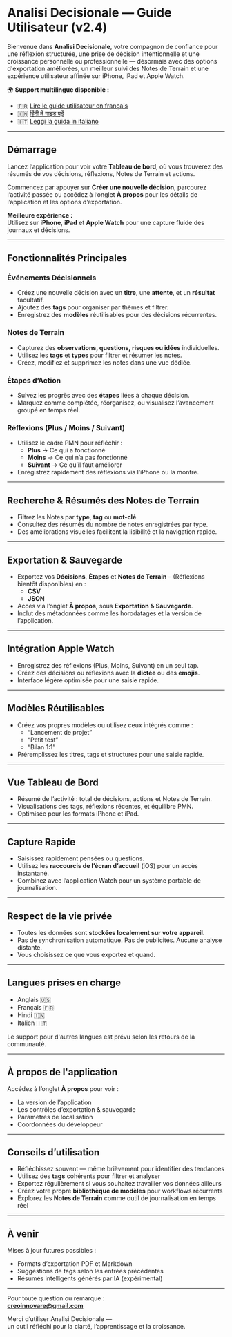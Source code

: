 # Analisi Decisionale — Guide Utilisateur (v2.4)

Bienvenue dans **Analisi Decisionale**, votre compagnon de confiance pour une réflexion structurée, une prise de décision intentionnelle et une croissance personnelle ou professionnelle — désormais avec des options d'exportation améliorées, un meilleur suivi des Notes de Terrain et une expérience utilisateur affinée sur iPhone, iPad et Apple Watch.

🌍 **Support multilingue disponible :**
- 🇫🇷 [Lire le guide utilisateur en français](user-guide.fr.md)  
- 🇮🇳 [हिंदी में गाइड पढ़ें](user-guide.hi.md)  
- 🇮🇹 [Leggi la guida in italiano](user-guide.it.md)

---

## Démarrage

Lancez l’application pour voir votre **Tableau de bord**, où vous trouverez des résumés de vos décisions, réflexions, Notes de Terrain et actions.

Commencez par appuyer sur **Créer une nouvelle décision**, parcourez l’activité passée ou accédez à l’onglet **À propos** pour les détails de l’application et les options d’exportation.

**Meilleure expérience :**  
Utilisez sur **iPhone**, **iPad** et **Apple Watch** pour une capture fluide des journaux et décisions.

---

## Fonctionnalités Principales

### Événements Décisionnels
- Créez une nouvelle décision avec un **titre**, une **attente**, et un **résultat** facultatif.
- Ajoutez des **tags** pour organiser par thèmes et filtrer.
- Enregistrez des **modèles** réutilisables pour des décisions récurrentes.

### Notes de Terrain
- Capturez des **observations, questions, risques ou idées** individuelles.
- Utilisez les **tags** et **types** pour filtrer et résumer les notes.
- Créez, modifiez et supprimez les notes dans une vue dédiée.

### Étapes d’Action
- Suivez les progrès avec des **étapes** liées à chaque décision.
- Marquez comme complétée, réorganisez, ou visualisez l’avancement groupé en temps réel.

### Réflexions (Plus / Moins / Suivant)
- Utilisez le cadre PMN pour réfléchir :
  - **Plus** → Ce qui a fonctionné  
  - **Moins** → Ce qui n’a pas fonctionné  
  - **Suivant** → Ce qu’il faut améliorer
- Enregistrez rapidement des réflexions via l’iPhone ou la montre.

---

## Recherche & Résumés des Notes de Terrain

- Filtrez les Notes par **type**, **tag** ou **mot-clé**.
- Consultez des résumés du nombre de notes enregistrées par type.
- Des améliorations visuelles facilitent la lisibilité et la navigation rapide.

---

## Exportation & Sauvegarde

- Exportez vos **Décisions**, **Étapes** et **Notes de Terrain** – (Réflexions bientôt disponibles) en :
  - **CSV**
  - **JSON**
- Accès via l’onglet **À propos**, sous **Exportation & Sauvegarde**.
- Inclut des métadonnées comme les horodatages et la version de l’application.

---

## Intégration Apple Watch

- Enregistrez des réflexions (Plus, Moins, Suivant) en un seul tap.
- Créez des décisions ou réflexions avec la **dictée** ou des **emojis**.
- Interface légère optimisée pour une saisie rapide.

---

## Modèles Réutilisables

- Créez vos propres modèles ou utilisez ceux intégrés comme :
  - “Lancement de projet”  
  - “Petit test”  
  - “Bilan 1:1”
- Préremplissez les titres, tags et structures pour une saisie rapide.

---

## Vue Tableau de Bord

- Résumé de l’activité : total de décisions, actions et Notes de Terrain.
- Visualisations des tags, réflexions récentes, et équilibre PMN.
- Optimisée pour les formats iPhone et iPad.

---

## Capture Rapide

- Saisissez rapidement pensées ou questions.
- Utilisez les **raccourcis de l’écran d’accueil** (iOS) pour un accès instantané.
- Combinez avec l’application Watch pour un système portable de journalisation.

---

## Respect de la vie privée

- Toutes les données sont **stockées localement sur votre appareil**.
- Pas de synchronisation automatique. Pas de publicités. Aucune analyse distante.
- Vous choisissez ce que vous exportez et quand.

---

## Langues prises en charge

- Anglais 🇺🇸  
- Français 🇫🇷  
- Hindi 🇮🇳  
- Italien 🇮🇹  

Le support pour d'autres langues est prévu selon les retours de la communauté.

---

## À propos de l'application

Accédez à l’onglet **À propos** pour voir :
- La version de l’application  
- Les contrôles d’exportation & sauvegarde  
- Paramètres de localisation  
- Coordonnées du développeur

---

## Conseils d’utilisation

- Réfléchissez souvent — même brièvement pour identifier des tendances  
- Utilisez des **tags** cohérents pour filtrer et analyser  
- Exportez régulièrement si vous souhaitez travailler vos données ailleurs  
- Créez votre propre **bibliothèque de modèles** pour workflows récurrents  
- Explorez les **Notes de Terrain** comme outil de journalisation en temps réel

---

## À venir

Mises à jour futures possibles :
- Formats d’exportation PDF et Markdown  
- Suggestions de tags selon les entrées précédentes  
- Résumés intelligents générés par IA (expérimental)

---

Pour toute question ou remarque :  
**creoinnovare@gmail.com**

Merci d’utiliser Analisi Decisionale —  
un outil réfléchi pour la clarté, l’apprentissage et la croissance.
